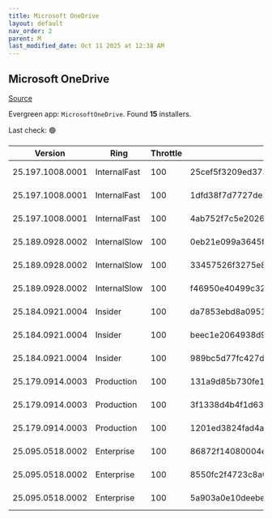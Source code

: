 ```yaml
---
title: Microsoft OneDrive
layout: default
nav_order: 2
parent: M
last_modified_date: Oct 11 2025 at 12:38 AM
---
```


## Microsoft OneDrive

[Source](https://onedrive.live.com/)

Evergreen app: `MicrosoftOneDrive`. Found **15** installers.

Last check: 🟢

| Version          | Ring         | Throttle | Sha256                                                           | Architecture | Type | URI                                                                                                                                                                  |
| ---------------- | ------------ | -------- | ---------------------------------------------------------------- | ------------ | ---- | -------------------------------------------------------------------------------------------------------------------------------------------------------------------- |
| 25.197.1008.0001 | InternalFast | 100      | 25cef5f3209ed373986bb748adec573f58c62664f5141b0fcfde08c4557ba92d | ARM64        | exe  | [https://oneclient.sfx.ms/Win/Installers/25.197.1008.0001/arm64/OneDriveSetup.exe](https://oneclient.sfx.ms/Win/Installers/25.197.1008.0001/arm64/OneDriveSetup.exe) |
| 25.197.1008.0001 | InternalFast | 100      | 1dfd38f7d7727de38750bb708a3610880bd0be2e2ef619af8f739850357c3b2d | x64          | exe  | [https://oneclient.sfx.ms/Win/Installers/25.197.1008.0001/amd64/OneDriveSetup.exe](https://oneclient.sfx.ms/Win/Installers/25.197.1008.0001/amd64/OneDriveSetup.exe) |
| 25.197.1008.0001 | InternalFast | 100      | 4ab752f7c5e20266465bb26fbdd415492c7187ffa856eb65619ea11423776352 | x86          | exe  | [https://oneclient.sfx.ms/Win/Installers/25.197.1008.0001/OneDriveSetup.exe](https://oneclient.sfx.ms/Win/Installers/25.197.1008.0001/OneDriveSetup.exe)             |
| 25.189.0928.0002 | InternalSlow | 100      | 0eb21e099a3645fccc1682e2bce75a7f00ae8fe3ae0249c7ef3c674090f9ddc8 | ARM64        | exe  | [https://oneclient.sfx.ms/Win/Installers/25.189.0928.0002/arm64/OneDriveSetup.exe](https://oneclient.sfx.ms/Win/Installers/25.189.0928.0002/arm64/OneDriveSetup.exe) |
| 25.189.0928.0002 | InternalSlow | 100      | 33457526f3275e838638342c106e875b987c5968c6fe0f60873f5556b29ca2ca | x64          | exe  | [https://oneclient.sfx.ms/Win/Installers/25.189.0928.0002/amd64/OneDriveSetup.exe](https://oneclient.sfx.ms/Win/Installers/25.189.0928.0002/amd64/OneDriveSetup.exe) |
| 25.189.0928.0002 | InternalSlow | 100      | f46950e40499c32295e6728e3745a3ac2b843454a0ac46e61356e8d19c9f13ad | x86          | exe  | [https://oneclient.sfx.ms/Win/Installers/25.189.0928.0002/OneDriveSetup.exe](https://oneclient.sfx.ms/Win/Installers/25.189.0928.0002/OneDriveSetup.exe)             |
| 25.184.0921.0004 | Insider      | 100      | da7853ebd8a09518ed6d01bfe626f2fac8160a99fe8a6f9a800c0df4809a86fc | ARM64        | exe  | [https://oneclient.sfx.ms/Win/Installers/25.184.0921.0004/arm64/OneDriveSetup.exe](https://oneclient.sfx.ms/Win/Installers/25.184.0921.0004/arm64/OneDriveSetup.exe) |
| 25.184.0921.0004 | Insider      | 100      | beec1e2064938d90cfc61cf410eb521ee943d69e950892a0e5f5a24343e52266 | x64          | exe  | [https://oneclient.sfx.ms/Win/Installers/25.184.0921.0004/amd64/OneDriveSetup.exe](https://oneclient.sfx.ms/Win/Installers/25.184.0921.0004/amd64/OneDriveSetup.exe) |
| 25.184.0921.0004 | Insider      | 100      | 989bc5d77fc427d71bdbb946d27ee75a4d25b05b7c60b0a33ffa6d2338518faf | x86          | exe  | [https://oneclient.sfx.ms/Win/Installers/25.184.0921.0004/OneDriveSetup.exe](https://oneclient.sfx.ms/Win/Installers/25.184.0921.0004/OneDriveSetup.exe)             |
| 25.179.0914.0003 | Production   | 100      | 131a9d85b730fe1849a933b7fd93c1d0a04e713adf6b21acee5a8322291b88cc | ARM64        | exe  | [https://oneclient.sfx.ms/Win/Installers/25.179.0914.0003/arm64/OneDriveSetup.exe](https://oneclient.sfx.ms/Win/Installers/25.179.0914.0003/arm64/OneDriveSetup.exe) |
| 25.179.0914.0003 | Production   | 100      | 3f1338d4b4f1d63e47665767342879c101d1888e02f7ef2b65a47704210ab240 | x64          | exe  | [https://oneclient.sfx.ms/Win/Installers/25.179.0914.0003/amd64/OneDriveSetup.exe](https://oneclient.sfx.ms/Win/Installers/25.179.0914.0003/amd64/OneDriveSetup.exe) |
| 25.179.0914.0003 | Production   | 100      | 1201ed3824fad4a80865f4c0cc9bdcfe2e7b15fe8db0336e0ae9c69cd78b75e4 | x86          | exe  | [https://oneclient.sfx.ms/Win/Installers/25.179.0914.0003/OneDriveSetup.exe](https://oneclient.sfx.ms/Win/Installers/25.179.0914.0003/OneDriveSetup.exe)             |
| 25.095.0518.0002 | Enterprise   | 100      | 86872f14080004e177f0fcd15899827a07d21ad7f9a9e90c019f724654e4af9a | ARM64        | exe  | [https://oneclient.sfx.ms/Win/Installers/25.095.0518.0002/arm64/OneDriveSetup.exe](https://oneclient.sfx.ms/Win/Installers/25.095.0518.0002/arm64/OneDriveSetup.exe) |
| 25.095.0518.0002 | Enterprise   | 100      | 8550fc2f4723c8a03c5ce03232d9d5eb15d235a427b046a18b4be3ae4c349a57 | x64          | exe  | [https://oneclient.sfx.ms/Win/Installers/25.095.0518.0002/amd64/OneDriveSetup.exe](https://oneclient.sfx.ms/Win/Installers/25.095.0518.0002/amd64/OneDriveSetup.exe) |
| 25.095.0518.0002 | Enterprise   | 100      | 5a903a0e10deebe0df10484bfeebfce8df3ff1ba2a78c22e2cb455485172c00c | x86          | exe  | [https://oneclient.sfx.ms/Win/Installers/25.095.0518.0002/OneDriveSetup.exe](https://oneclient.sfx.ms/Win/Installers/25.095.0518.0002/OneDriveSetup.exe)             |
